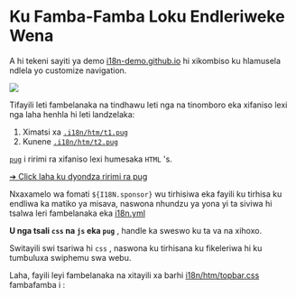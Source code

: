 # Ku Famba-Famba Loku Endleriweke Wena

A hi tekeni sayiti ya demo [i18n-demo.github.io](//i18n-demo.github.io) hi xikombiso ku hlamusela ndlela yo customize navigation.

![](https://p.3ti.site/1731036697.avif)

Tifayili leti fambelanaka na tindhawu leti nga na tinomboro eka xifaniso lexi nga laha henhla hi leti landzelaka:

1. Ximatsi xa [`.i18n/htm/t1.pug`](https://github.com/i18n-site/demo.i18n.site/blob/main/.i18n/htm/t1.pug)
2. Kunene [`.i18n/htm/t2.pug`](https://github.com/i18n-site/demo.i18n.site/blob/main/.i18n/htm/t2.pug)

[`pug`](https://pugjs.org) i ririmi ra xifaniso lexi humesaka `HTML` 's.

[➔ Click laha ku dyondza ririmi ra pug](https://pugjs.org)

Nxaxamelo wa fomati `${I18N.sponsor}` wu tirhisiwa eka fayili ku tirhisa ku endliwa ka matiko ya misava, naswona nhundzu ya yona yi ta siviwa hi tsalwa leri fambelanaka eka [i18n.yml](https://github.com/i18n-site/demo.i18n.site/blob/main/en/i18n.yml)

**U nga tsali `css` na `js` eka `pug`** , handle ka sweswo ku ta va na xihoxo.

Switayili swi tsariwa hi `css` , naswona ku tirhisana ku fikeleriwa hi ku tumbuluxa swiphemu swa webu.

Laha, fayili leyi fambelanaka na xitayili xa barhi [i18n/htm/topbar.css](https://github.com/i18n-site/demo.i18n.site/blob/main/.i18n/htm/topbar.css) fambafamba i :